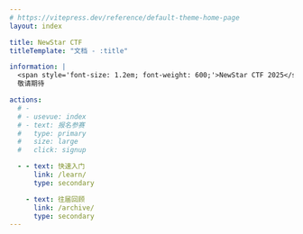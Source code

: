 ```yaml
---
# https://vitepress.dev/reference/default-theme-home-page
layout: index

title: NewStar CTF
titleTemplate: "文档 - :title"

information: |
  <span style='font-size: 1.2em; font-weight: 600;'>NewStar CTF 2025</span>
  敬请期待

actions:
  # -
  # - usevue: index
  # - text: 报名参赛
  #   type: primary
  #   size: large
  #   click: signup

  - - text: 快速入门
      link: /learn/
      type: secondary

    - text: 往届回顾
      link: /archive/
      type: secondary
---
```

